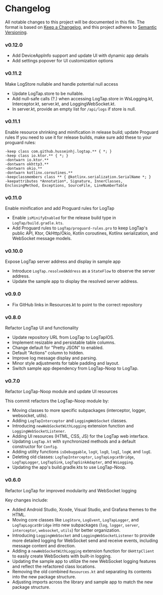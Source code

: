 # Changelog
All notable changes to this project will be documented in this file.
The format is based on [Keep a Changelog](https://keepachangelog.com/en/1.0.0/),
and this project adheres to [Semantic Versioning](https://semver.org/spec/v2.0.0.html).

### v0.12.0

- Add DeviceAppInfo support and update UI with dynamic app details
- Add settings popover for UI customization options

### v0.11.2
Make LogStore nullable and handle potential null access

- Update LogTap.store to be nullable.
- Add null-safe calls (?.) when accessing LogTap.store in WsLogging.kt, Interceptor.kt, server.kt, and LoggingWebSocket.kt.
- In server.kt, provide an empty list for `/api/logs` if store is null.

### v0.11.1

Enable resource shrinking and minification in release build; update Proguard rules
If you need to use it for release builds, make sure add these to your proguard rules:

```
-keep class com.github.husseinhj.logtap.** { *; }
-keep class io.ktor.** { *; }
-dontwarn io.ktor.**
-dontwarn okhttp3.**
-dontwarn okio.**
-dontwarn kotlinx.coroutines.**
-keepclassmembers class ** { @kotlinx.serialization.SerialName *; }
-keepattributes *Annotation*, Signature, InnerClasses, EnclosingMethod, Exceptions, SourceFile, LineNumberTable
```

### v0.11.0
Enable minification and add Proguard rules for LogTap

- Enable `isMinifyEnabled` for the release build type in `LogTap/build.gradle.kts`.
- Add Proguard rules to `LogTap/proguard-rules.pro` to keep LogTap's public API, Ktor, OkHttp/Okio, Kotlin coroutines, Kotlinx serialization, and WebSocket message models.

### v0.10.0
Expose LogTap server address and display in sample app

- Introduce `LogTap.resolvedAddress` as a `StateFlow` to observe the server address.
- Update the sample app to display the resolved server address.

### v0.9.0

- Fix GitHub links in Resources.kt to point to the correct repository

### v0.8.0
Refactor LogTap UI and functionality

- Update repository URL from LogTap to LogTapIOS.
- Implement resizable and persistable table columns.
- Change default for "Pretty JSON" to enabled.
- Default "Actions" column to hidden.
- Improve log message display and parsing.
- Minor style adjustments for table padding and layout.
- Switch sample app dependency from LogTap-Noop to LogTap.

### v0.7.0
Refactor LogTap-Noop module and update UI resources

This commit refactors the LogTap-Noop module by:
- Moving classes to more specific subpackages (interceptor, logger, websocket, utils).
- Adding `LogTapInterceptor` and `LoggingWebSocket` classes.
- Introducing `newWebSocketWithLogging` extension function and `LoggingWebSocketListener`.
- Adding UI resources (HTML, CSS, JS) for the LogTap web interface.
- Updating `LogTap.kt` with synchronized methods and a default constructor for `Config`.
- Adding utility functions `isDebuggable`, `logV`, `logD`, `logI`, `logW`, and `logE`.
- Deleting old classes: `LogTapInterceptor`, `LogTapLogcatBridge`, `LogTapLogger`, `LogTapSink`, `LogTapSinkAdapter`, and `WsLogging`.
- Updating the app's build.gradle.kts to use LogTap-Noop.

### v0.6.0
Refactor LogTap for improved modularity and WebSocket logging

Key changes include:
- Added Android Studio, Xcode, Visual Studio, and Grafana themes to the HTML.
- Moving core classes like `LogStore`, `LogEvent`, `LogTapLogger`, and `LogTapLogcatBridge` into new subpackages (`log`, `logger`, `server`, `interceptor`, `websocket`, `utils`) for better organization.
- Introducing `LoggingWebSocket` and `LoggingWebSocketListener` to provide more detailed logging for WebSocket send and receive events, including message content and direction.
- Adding a `newWebSocketWithLogging` extension function for `OkHttpClient` to easily create WebSockets with built-in logging.
- Updating the sample app to utilize the new WebSocket logging features and reflect the refactored class locations.
- Removing the old combined `Resources.kt` and separating its contents into the new package structure.
- Adjusting imports across the library and sample app to match the new package structure.
